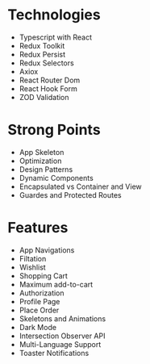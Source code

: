 # Technologies
- Typescript with React
- Redux Toolkit
- Redux Persist
- Redux Selectors
- Axiox
- React Router Dom
- React Hook Form
- ZOD Validation

# Strong Points
- App Skeleton
- Optimization
- Design Patterns
- Dynamic Components
- Encapsulated vs Container and View
- Guardes and Protected Routes

# Features
- App Navigations
- Filtation
- Wishlist
- Shopping Cart
- Maximum add-to-cart
- Authorization
- Profile Page
- Place Order
- Skeletons and Animations
- Dark Mode
- Intersection Observer API
- Multi-Language Support
- Toaster Notifications
